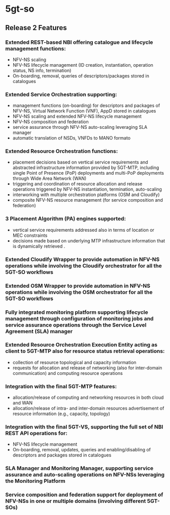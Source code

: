 # 5gt-so
## Release 2 Features

### Extended REST-based NBI offering catalogue and lifecycle management functions:
- NFV-NS scaling
- NFV-NS lifecycle management (ID creation, instantiation, operation status, NS info, termination)
- On-boarding, removal, queries of descriptors/packages stored in catalogues

### Extended Service Orchestration supporting:
- management functions (on-boarding) for descriptors and packages of NFV-NS, Virtual Network Function (VNF), AppD stored in catalogues
- NFV-NS scaling and extended NFV-NS lifecycle management
- NFV-NS composition and federation
- service assurance through NFV-NS auto-scaling leveraging SLA manager
- automatic translation of NSDs, VNFDs to MANO formato

### Extended Resource Orchestration functions:
- placement decisions based on vertical service requirements and abstracted infrastructure information provided by 5GT-MTP, including single Point of Presence (PoP) deployments and multi-PoP deployments through Wide Area Network (WAN)
- triggering and coordination of resource allocation and release operations triggered by NFV-NS instantiation, termination, auto-scaling
- interworking with multiple orchestration platforms (OSM and Cloudify)
- composite NFV-NS resource management (for service composition and federation)

### 3 Placement Algorithm (PA) engines supported:
- vertical service requirements addressed also in terms of location or MEC constraints
- decisions made based on underlying MTP infrastructure information that is dynamically retrieved .

### Extended Cloudify Wrapper to provide automation in NFV-NS operations while involving the Cloudify orchestrator for all the 5GT-SO workflows

### Extended OSM Wrapper to provide automation in NFV-NS operations while involving the OSM orchestrator for all the 5GT-SO workflows

### Fully integrated monitoring platform supporting lifecycle management through configuration of monitoring jobs and service assurance operations through the Service Level Agreement (SLA) manager 

### Extended Resource Orchestration Execution Entity acting as client to 5GT-MTP also for resource status retrieval operations:
- collection of resource topological and capacity information
- requests for allocation and release of networking (also for inter-domain communication) and computing resource operations

### Integration with the final 5GT-MTP features:
- allocation/release of computing and networking resources in both cloud and WAN
- allocation/release of intra- and inter-domain resources advertisement of resource information (e.g., capacity, topology)

### Integration with the final 5GT-VS, supporting the full set of NBI REST API operations for:
- NFV-NS lifecycle management
- On-boarding, removal, updates, queries and enabling/disabling of descriptors and packages stored in catalogues

### SLA Manager and Monitoring Manager, supporting service assurance and auto-scaling operations on NFV-NSs leveraging the Monitoring Platform

### Service composition and federation support for deployment of NFV-NSs in one or multiple domains (involving different 5GT-SOs)


